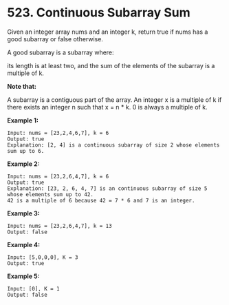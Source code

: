 # 523. Continuous Subarray Sum
Given an integer array nums and an integer k, return true if nums has a good subarray or false otherwise.

A good subarray is a subarray where:

its length is at least two, and
the sum of the elements of the subarray is a multiple of k.

**Note that:**

A subarray is a contiguous part of the array.
An integer x is a multiple of k if there exists an integer n such that x = n * k. 0 is always a multiple of k.
 

**Example 1:**
```
Input: nums = [23,2,4,6,7], k = 6
Output: true
Explanation: [2, 4] is a continuous subarray of size 2 whose elements sum up to 6.
```
**Example 2:**
```
Input: nums = [23,2,6,4,7], k = 6
Output: true
Explanation: [23, 2, 6, 4, 7] is an continuous subarray of size 5 whose elements sum up to 42.
42 is a multiple of 6 because 42 = 7 * 6 and 7 is an integer.
```
**Example 3:**
```
Input: nums = [23,2,6,4,7], k = 13
Output: false
```

**Example 4:**
```
Input: [5,0,0,0], K = 3
Output: true
```
**Example 5:**
```
Input: [0], K = 1
Output: false
```

